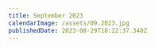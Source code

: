 ```yaml
---
title: September 2023
calendarImage: /assets/09.2023.jpg
publishedDate: 2023-08-29T18:22:37.348Z
---
```

